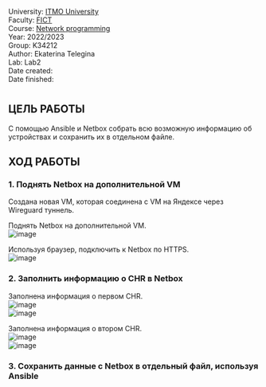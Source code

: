 University: [ITMO University](https://itmo.ru/ru/)  
Faculty: [FICT](https://fict.itmo.ru)  
Course: [Network programming](https://github.com/itmo-ict-faculty/network-programming)  
Year: 2022/2023  
Group: K34212  
Author: Ekaterina Telegina  
Lab: Lab2  
Date created:  
Date finished: 
# 
## ЦЕЛЬ РАБОТЫ
С помощью Ansible и Netbox собрать всю возможную информацию об устройствах и сохранить их в отдельном файле.
## ХОД РАБОТЫ
### 1. Поднять Netbox на дополнительной VM
Создана новая VM, которая соединена с VM на Яндексе через Wireguard туннель.

Поднять Netbox на дополнительной VM.  
![image](https://user-images.githubusercontent.com/61542577/205424959-0e933652-2ffe-446c-add2-8a075f44e42f.png)

Используя браузер, подключить к Netbox по HTTPS.  
![image](https://user-images.githubusercontent.com/61542577/205425000-13c53e65-3a9c-4292-bf2f-360fcd5de1a3.png)

### 2. Заполнить информацию о CHR в Netbox
Заполнена информация о первом CHR.  
![image](https://user-images.githubusercontent.com/61542577/205425444-c3668a6c-cdc2-4406-9037-77862e37ca32.png)  
![image](https://user-images.githubusercontent.com/61542577/205425453-db266463-da2d-44cb-ab04-fc0dadbb5261.png)

Заполнена информация о втором CHR.  
![image](https://user-images.githubusercontent.com/61542577/205425470-bfc4bec1-a2d6-4330-bd2b-98171f094e06.png)  
![image](https://user-images.githubusercontent.com/61542577/205425482-b7b3ba67-040f-40eb-9e4f-effdab80a2b2.png)

### 3. Сохранить данные с Netbox в отдельный файл, используя Ansible

 


